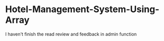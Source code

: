 # Hotel-Management-System-Using-Array
I haven't finish the read review and feedback in admin function
